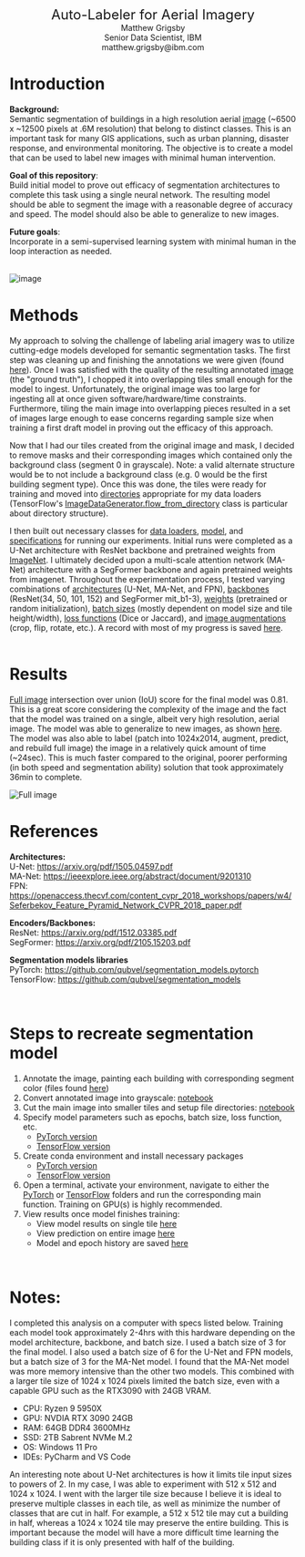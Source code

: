 <p align="center">
<font size="5">
Auto-Labeler for Aerial Imagery <br>
</font>
Matthew Grigsby <br>
Senior Data Scientist, IBM <br>
matthew.grigsby@ibm.com
</font>
</p>


# Introduction
**Background:** \
Semantic segmentation of buildings in a high resolution aerial [image](data/images/base_cropped.png) (~6500 x ~12500 pixels at .6M resolution) that belong to distinct classes. This is an important task for many GIS applications, such as urban planning, disaster response, and environmental monitoring. The objective is to create a model that can be used to label new images with minimal human intervention.

**Goal of this repository**: \
Build initial model to prove out efficacy of segmentation architectures to complete this task using a single neural network. The resulting model should be able to segment the image with a reasonable degree of accuracy and speed. The model should also be able to generalize to new images.

**Future goals**: \
Incorporate in a semi-supervised learning system with minimal human in the loop interaction as needed. 
<br><br>

![image](data/readme_images/base_cropped.png)


# Methods 
My approach to solving the challenge of labeling arial imagery was to utilize cutting-edge models developed for semantic segmentation tasks. The first step was cleaning up and finishing the annotations we were given (found [here](data/archive/final_building_predictions_color.tif)). Once I was satisfied with the quality of the resulting annotated [image](data/annotations/) (the "ground truth"), I chopped it into overlapping tiles small enough for the model to ingest. Unfortunately, the original image was too large for ingesting all at once given software/hardware/time constraints. Furthermore, tiling the main image into overlapping pieces resulted in a set of images large enough to ease concerns regarding sample size when training a first draft model in proving out the efficacy of this approach. 

Now that I had our tiles created from the original image and mask, I decided to remove masks and their corresponding images which contained only the background class (segment 0 in grayscale). Note: a valid alternate structure would be to not include a background class (e.g. 0 would be the first building segment type). Once this was done, the tiles were ready for training and moved into [directories](data/data_for_training_and_testing_n1024) appropriate for my data loaders (TensorFlow's [ImageDataGenerator.flow_from_directory](https://www.tensorflow.org/api_docs/python/tf/keras/preprocessing/image/ImageDataGenerator#flow_from_directory) class is particular about directory structure).

I then built out necessary classes for [data loaders](src/torch_scripts/torch_load_data.py), [model](src/torch_scripts/torch_model.py), and [specifications](src/torch_scripts/torch_main.py) for running our experiments. Initial runs were completed as a U-Net architecture with ResNet backbone and pretrained weights from [ImageNet](https://www.image-net.org/about.php). I ultimately decided upon a multi-scale attention network (MA-Net) architecture with a SegFormer backbone and again pretrained weights from imagenet. Throughout the experimentation process, I tested varying combinations of [architectures](src/torch_scripts/torch_model.py) (U-Net, MA-Net, and FPN), [backbones](src/torch_scripts/torch_main.py) (ResNet(34, 50, 101, 152) and SegFormer mit_b1-3), [weights](src/torch_scripts/torch_main.py) (pretrained or random initialization), [batch sizes](src/torch_scripts/torch_main.py) (mostly dependent on model size and tile height/width), [loss functions](src/torch_scripts/torch_main.py) (Dice or Jaccard), and [image augmentations](src/torch_scripts/torch_load_data.py) (crop, flip, rotate, etc.). A record with most of my progress is saved [here](notes.txt). 
<br><br>

# Results 
[Full image](results/pretty_result_manet_mit_b3_imagenet_3b_6c_1024p_v2.png) intersection over union (IoU) score for the final model was 0.81. This is a great score considering the complexity of the image and the fact that the model was trained on a single, albeit very high resolution, aerial image. The model was able to generalize to new images, as shown [here](results/test_pretty_result_manet_mit_b3_imagenet_3b_6c_1024p_v2.png). The model was also able to label (patch into 1024x2014, augment, predict, and rebuild full image) the image in a relatively quick amount of time (~24sec). This is much faster compared to the original, poorer performing (in both speed and segmentation ability) solution that took approximately 36min to complete.

![Full image](data/readme_images/result.png)
<br>

# References
**Architectures:** \
U-Net: https://arxiv.org/pdf/1505.04597.pdf \
MA-Net: https://ieeexplore.ieee.org/abstract/document/9201310 \
FPN: https://openaccess.thecvf.com/content_cvpr_2018_workshops/papers/w4/Seferbekov_Feature_Pyramid_Network_CVPR_2018_paper.pdf

**Encoders/Backbones:** \
ResNet: https://arxiv.org/pdf/1512.03385.pdf \
SegFormer: https://arxiv.org/pdf/2105.15203.pdf 

**Segmentation models libraries** \
PyTorch: https://github.com/qubvel/segmentation_models.pytorch \
TensorFlow: https://github.com/qubvel/segmentation_models

<br>

# Steps to recreate segmentation model
1. Annotate the image, painting each building with corresponding segment color (files found [here](data/annotations))
2. Convert annotated image into grayscale: [notebook](src/create_cleaned_masks.ipynb)
3. Cut the main image into smaller tiles and setup file directories: [notebook](src/create_training_data.ipynb)
4. Specify model parameters such as epochs, batch size, loss function, etc.
     - [PyTorch version](src/torch_scripts/torch_main.py)
     - [TensorFlow version](src/tf_scripts/tf_main.py)
5. Create conda environment and install necessary packages
     - [PyTorch version](src/torch_scripts/requirements.txt)
     - [TensorFlow version](src/tf_scripts/requirements.txt)
6. Open a terminal, activate your environment, navigate to either the [PyTorch](src/torch_scripts/) or [TensorFlow](src/tf_scripts/) folders and run the corresponding main function. Training on GPU(s) is highly recommended.
7. View results once model finishes training:
     - View model results on single tile [here](src/view_model_results.ipynb)
     - View prediction on entire image [here](src/view_predictions_full_image.ipynb)
     - Model and epoch history are saved [here](models)
  
<br>

# Notes: 
I completed this analysis on a computer with specs listed below. Training each model took approximately 2-4hrs with this hardware depending on the model architecture, backbone, and batch size. I used a batch size of 3 for the final model. I also used a batch size of 6 for the U-Net and FPN models, but a batch size of 3 for the MA-Net model. I found that the MA-Net model was more memory intensive than the other two models. This combined with a larger tile size of 1024 x 1024 pixels limited the batch size, even with a capable GPU such as the RTX3090 with 24GB VRAM. 

- CPU: Ryzen 9 5950X
- GPU: NVDIA RTX 3090 24GB
- RAM: 64GB DDR4 3600MHz
- SSD: 2TB Sabrent NVMe M.2
- OS: Windows 11 Pro
- IDEs: PyCharm and VS Code

An interesting note about U-Net architectures is how it limits tile input sizes to powers of 2. In my case, I was able to experiment with 512 x 512 and 1024 x 1024. I went with the larger tile size because I believe it is ideal to preserve multiple classes in each tile, as well as minimize the number of classes that are cut in half. For example, a 512 x 512 tile may cut a building in half, whereas a 1024 x 1024 tile may preserve the entire building. This is important because the model will have a more difficult time learning the building class if it is only presented with half of the building.